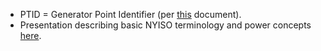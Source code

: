 - PTID = Generator Point Identifier (per [this](http://www.nyiso.com/public/webdocs/markets_operations/documents/Manuals_and_Guides/Manuals/Operations/outage_sched_mnl.pdf) document).
- Presentation describing basic NYISO terminology and power concepts [here](https://www.nyiso.com/public/webdocs/markets_operations/services/market_training/workshops_courses/Training_Course_Materials/NYMOC_MT_ALL_201/Power_Systems_Fundamentals.pdf).
